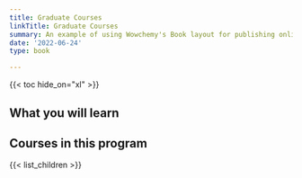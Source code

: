 ```yaml
---
title: Graduate Courses
linkTitle: Graduate Courses
summary: An example of using Wowchemy's Book layout for publishing online courses.
date: '2022-06-24'
type: book

---
```


{{< toc hide_on="xl" >}}

## What you will learn

## Courses in this program

{{< list_children >}}